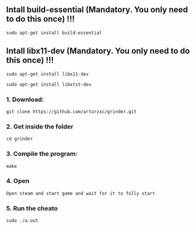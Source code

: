 ## Intall build-essential (Mandatory. You only need to do this once) !!!
```
sudo apt-get install build-essential
```

## Intall libx11-dev (Mandatory. You only need to do this once) !!!
```
sudo apt-get install libx11-dev

sudo apt-get install libxtst-dev
```


### 1. Download:
```
git clone https://github.com/arturzxc/grinder.git
```

### 2. Get inside the folder
```
cd grinder
```

### 3. Compile the program:
```
make
```

### 4. Open
```
Open steam and start game and wait for it to fully start
```

### 5. Run the cheato
```
sudo ./a.out

